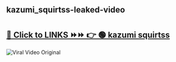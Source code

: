 
 ## kazumi_squirtss-leaked-video 

# <h2><a href="https://clipsfans.com/kazumi_squirtss&ref=git">🔗 Click to LINKS ⏩⏩ 👉 🟢 kazumi squirtss </a></h2>

<a href="https://clipsfans.com/kazumi_squirtss&ref=git" rel="nofollow" data-target="animated-image.originalLink"><img src="https://i.ibb.co.com/xMMVF88/686577567.gif" alt="Viral Video Original" style="max-width: 100%; display: inline-block;" data-target="animated-image.originalImage"></a>
